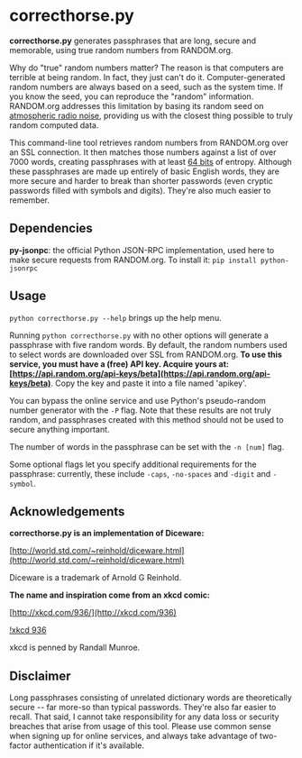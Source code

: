 correcthorse.py
====

**correcthorse.py** generates passphrases that are long, secure and memorable,
using true random numbers from RANDOM.org.

Why do "true" random numbers matter? The reason is that computers are terrible at being random. In fact, they just can't do it. Computer-generated random numbers are always based on a seed, such as the system time. If you know the seed, you can reproduce the "random" information. RANDOM.org addresses this limitation by basing its random seed on [atmospheric radio noise](http://www.random.org/faq/#Q1.4), providing us with the closest thing possible to truly random computed data.

This command-line tool retrieves random numbers from RANDOM.org over an SSL connection. It then matches those numbers against a list of over 7000 words, creating passphrases with at least [64 bits](http://world.std.com/%7Ereinhold/dicewarefaq.html#howlong) of entropy. Although these passphrases are made up entirely of basic English words, they are more secure and harder to break than shorter passwords (even cryptic passwords filled with symbols and digits). They're also much easier to remember.


Dependencies
------------

**py-jsonpc**: the official Python JSON-RPC implementation, used here to make secure requests from RANDOM.org. To install it: `pip install python-jsonrpc`


Usage
-----

`python correcthorse.py --help` brings up the help menu.

Running `python correcthorse.py` with no other options will generate a passphrase with five random words. By default, the random numbers used to select words are downloaded over SSL from RANDOM.org. __To use this service, you must have a (free) API key. Acquire yours at: [https://api.random.org/api-keys/beta](https://api.random.org/api-keys/beta)__. Copy the key and paste it into a file named 'apikey'.

You can bypass the online service and use Python's pseudo-random number generator with the `-P` flag. Note that these results are not truly random, and passphrases created with this method should not be used to secure anything important.

The number of words in the passphrase can be set with the `-n [num]` flag.

Some optional flags let you specify additional requirements for the passphrase: currently, these include `-caps`, `-no-spaces` and `-digit` and `-symbol`.

Acknowledgements
----------------

__correcthorse.py is an implementation of Diceware:__

[http://world.std.com/~reinhold/diceware.html](http://world.std.com/~reinhold/diceware.html)

Diceware is a trademark of Arnold G Reinhold.

__The name and inspiration come from an xkcd comic:__

[http://xkcd.com/936/](http://xkcd.com/936)

[!xkcd 936](http://imgs.xkcd.com/comics/password_strength.png)

xkcd is penned by Randall Munroe.


Disclaimer
----------

Long passphrases consisting of unrelated dictionary words are theoretically secure -- far more-so than typical passwords. They're also far easier to recall. That said, I cannot take responsibility for any data loss or security breaches that arise from usage of this tool. Please use common sense when signing up for online services, and always take advantage of two-factor authentication if it's available.